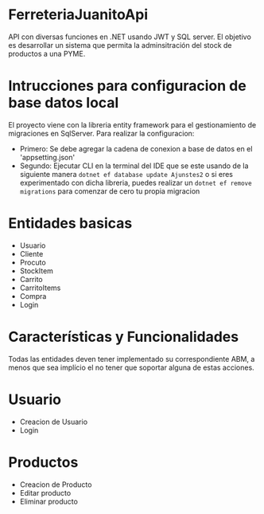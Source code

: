 # FerreteriaJuanitoApi
API con diversas funciones en .NET usando JWT y SQL server.
El objetivo es desarrollar un sistema que permita la adminsitración del stock de productos a una PYME.

# Intrucciones para configuracion de base datos local
El proyecto viene con la libreria entity framework para el gestionamiento de migraciones en SqlServer.
Para realizar la configuracion:
- Primero: Se debe agregar la cadena de conexion a base de datos en el 'appsetting.json'
- Segundo: Ejecutar CLI en la terminal del IDE que se este usando de la siguiente manera `dotnet ef database update Ajunstes2` o si eres experimentado con dicha libreria, puedes realizar un `dotnet ef remove migrations` para comenzar de cero tu propia migracion

# Entidades basicas
  - Usuario
  - Cliente
  - Procuto
  - StockItem
  - Carrito
  - CarritoItems
  - Compra
  - Login

  # Características y Funcionalidades
  Todas las entidades deven tener implementado su correspondiente ABM, a menos que sea implício el no tener que soportar alguna de estas acciones.

  # Usuario
  - Creacion de Usuario
  - Login

  # Productos
  - Creacion de Producto
  - Editar producto
  - Eliminar producto
  
